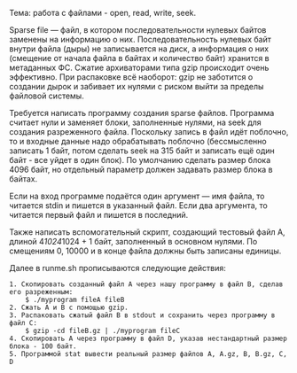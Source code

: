 Тема: работа с файлами - open, read, write, seek.

Sparse file — файл, в котором последовательности нулевых байтов заменены на информацию о них. Последовательность нулевых байт внутри файла (дыры) не записывается на диск, а информация о них (смещение от начала файла в байтах и количество байт) хранится в метаданных ФС. Сжатие архиваторами типа gzip происходит очень эффективно. При распаковке всё наоборот: gzip не заботится о создании дырок и забивает их нулями с риском выйти за пределы файловой системы.

Требуется написать программу создания sparse файлов. Программа считает нули и заменяет блоки, заполненные нулями, на seek для создания разреженного файла. Поскольку запись в файл идёт поблочно, то и входные данные надо обрабатывать поблочно (бессмысленно записать 1 байт, потом сделать seek на 315 байт и записать ещё один байт - все уйдет в один блок). По умолчанию сделать размер блока 4096 байт, но отдельный параметр должен задавать размер блока в байтах.

Если на вход программе подаётся один аргумент — имя файла, то читается stdin и пишется в указанный файл. Если два аргумента, то читается первый файл и пишется в последний.

Также написать вспомогательный скрипт, создающий тестовый файл A, длиной 4*1024*1024 + 1 байт, заполненный в основном нулями. По смещениям 0, 10000 и в конце файла должны быть записаны единицы.

Далее в runme.sh прописываются следующие действия:

    1. Скопировать созданный файл A через нашу программу в файл B, сделав его разреженным:
    	$ ./myprogram fileA fileB
    2. Сжать A и B с помощью gzip.
    3. Распаковать сжатый файл B в stdout и сохранить через программу в файл C:
    	$ gzip -cd fileB.gz | ./myprogram fileC
    4. Скопировать A через программу в файл D, указав нестандартный размер блока - 100 байт.
    5. Программой stat вывести реальный размер файлов A, A.gz, B, B.gz, C, D